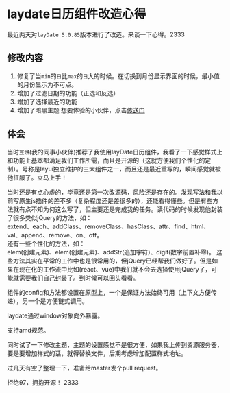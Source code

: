 # laydate日历组件改造心得
最近两天对`layDate 5.0.85`版本进行了改造。来谈一下心得。2333

## 修改内容
1. 修复了当`min`的`日`比`max`的`日`大的时候。在切换到月份显示界面的时候，最小值的月份显示为不可点。
2. 增加了过滤日期的功能（正选和反选）
3. 增加了选择最近的功能
4. 增加了暗黑主题
想要体验的小伙伴，点击[传送门](https://github.com/kuckboy1994/laydate)

## 体会
当时`豆饼`(我的同事小伙伴)推荐了我使用layDate日历组件，我看了一下感觉样式上和功能上基本都满足我们工作所需，而且是开源的（这就方便我们个性化的定制）。号称是layui独立维护的三大组件之一，而且还是最近重写的，瞬间感觉就被他征服了。立马上手！

当时还是有点心虚的，毕竟还是第一次改源码，风险还是存在的。发现写法和我以前写原生js插件的差不多（复杂程度还是差很多的），还能看得懂些。但是有些方法就有点不知为何这么写了，但主要还是完成我的任务。读代码的时候发现他封装了很多类似jQuery的方法，如：  
extend、each、addClass、removeClass、hasClass、attr、find、html、val、append、remove、on、off。  
还有一些个性化的方法，如：  
elem(创建元素)、elem(创建元素)、addStr(追加字符)、digit(数字前置补零)。
这些方法其实在平常的工作中也是很常用的，但jQuery已经帮我们做好了。但是如果在现在化的工作流中比如(react、vue)中我们就不会去选择使用jQuery了，可能就需要我们自己封装了。到时候可以回头看看。

组件的config和方法都设置在原型上，一个是保证方法始终可用（上下文方便传递），另一个是方便链式调用。

laydate通过window对象向外暴露。

支持amd规范。

同时试了一下修改主题，主题的设置感觉不是很方便，如果我上传到资源服务器，要是要增加样式的话，就得替换文件，后期考虑增加配置样式地址。

过几天有空了整理一下，准备给master发个pull request。

拒绝97，拥抱开源！ 2333

